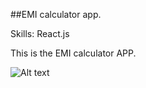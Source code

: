 ##EMI calculator app.

Skills: React.js

This is the EMI calculator APP.

![Alt text](<Screenshot 2024-08-14 at 12.11.56 PM.png>)

